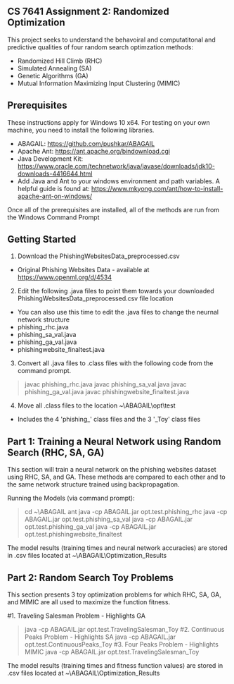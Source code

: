 ## CS 7641 Assignment 2: Randomized Optimization
This project seeks to understand the behavoiral and computatitonal and predictive qualities of four random search optimzation methods:
- Randomized Hill Climb (RHC)
- Simulated Annealing (SA)
- Genetic Algorithms (GA)
- Mutual Information Maximizing Input Clustering (MIMIC)

## Prerequisites
These instructions apply for Windows 10 x64.
For testing on your own machine, you need to install the following libraries.
- ABAGAIL: https://github.com/pushkar/ABAGAIL
- Apache Ant: https://ant.apache.org/bindownload.cgi
- Java Development Kit: https://www.oracle.com/technetwork/java/javase/downloads/jdk10-downloads-4416644.html
- Add Java and Ant to your windows environment and path variables. A helpful guide is found at: https://www.mkyong.com/ant/how-to-install-apache-ant-on-windows/

Once all of the prerequisites are installed, all of the methods are run from the Windows Command Prompt

## Getting Started
1. Download the PhishingWebsitesData_preprocessed.csv
- Original Phishing Websites Data - available at https://www.openml.org/d/4534
2. Edit the following .java files to point them towards your downloaded PhishingWebsitesData_preprocessed.csv file location
- You can also use this time to edit the .java files to change the neurnal network structure
- phishing_rhc.java
- phishing_sa_val.java
- phishing_ga_val.java
- phishingwebsite_finaltest.java
3. Convert all .java files to .class files with the following code from the command prompt.
> javac phishing_rhc.java
> javac phishing_sa_val.java
> javac phishing_ga_val.java
> javac phishingwebsite_finaltest.java
4. Move all .class files to the location ~\ABAGAIL\opt\test
- Includes the 4 'phishing_' class files and the 3 '_Toy' class files


## Part 1: Training a Neural Network using Random Search (RHC, SA, GA)
This section will train a neural network on the phishing websites dataset using RHC, SA, and GA. These methods are compared to each other and to the same network structure trained using backpropagation.

Running the Models (via command prompt):
> cd ~\ABAGAIL
> ant
> java -cp ABAGAIL.jar opt.test.phishing_rhc
> java -cp ABAGAIL.jar opt.test.phishing_sa_val
> java -cp ABAGAIL.jar opt.test.phishing_ga_val
> java -cp ABAGAIL.jar opt.test.phishingwebsite_finaltest

The model results (training times and neural network accuracies) are stored in .csv files located at ~\ABAGAIL\Optimization_Results


## Part 2: Random Search Toy Problems
This section presents 3 toy optimization problems for which RHC, SA, GA, and MIMIC are all used to maximize the function fitness.

#1. Traveling Salesman Problem - Highlights GA
> java -cp ABAGAIL.jar opt.test.TravelingSalesman_Toy
#2. Continuous Peaks Problem - Highlights SA
> java -cp ABAGAIL.jar opt.test.ContinuousPeaks_Toy
#3. Four Peaks Problem - Highlights MIMIC
> java -cp ABAGAIL.jar opt.test.TravelingSalesman_Toy

The model results (training times and fitness function values) are stored in .csv files located at ~\ABAGAIL\Optimization_Results
